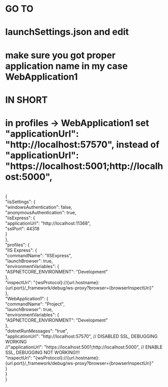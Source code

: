 # GO TO </br>
# launchSettings.json and edit</br>
# make sure you got proper application name in my case WebApplication1 </br>
# IN SHORT </br>
# in profiles -> WebApplication1 set "applicationUrl": "http://localhost:57570", instead of "applicationUrl": "https://localhost:5001;http://localhost:5000",</br>
</br>
{</br>
  "iisSettings": {</br>
    "windowsAuthentication": false,</br>
    "anonymousAuthentication": true,</br>
    "iisExpress": {</br>
      "applicationUrl": "http://localhost:11368",</br>
      "sslPort": 44318</br>
    }</br>
  },</br>
  "profiles": {</br>
    "IIS Express": {</br>
      "commandName": "IISExpress",</br>
      "launchBrowser": true,</br>
      "environmentVariables": {</br>
        "ASPNETCORE_ENVIRONMENT": "Development"</br>
      },</br>
      "inspectUri": "{wsProtocol}://{url.hostname}:{url.port}/_framework/debug/ws-proxy?browser={browserInspectUri}"</br>
    },</br>
    "WebApplication1": {</br>
      "commandName": "Project",</br>
      "launchBrowser": true,</br>
      "environmentVariables": {</br>
        "ASPNETCORE_ENVIRONMENT": "Development"</br>
      },</br>
      "dotnetRunMessages": "true",</br>
      "applicationUrl": "http://localhost:57570", // DISABLED SSL, DEBUGGING WORKING </br>
      //"applicationUrl": "https://localhost:5001;http://localhost:5000", // ENABLE SSL, DEBUGGING NOT WORKING!!! </br>
      "inspectUri": "{wsProtocol}://{url.hostname}:{url.port}/_framework/debug/ws-proxy?browser={browserInspectUri}"</br>
    }</br>
  }</br>
}</br>
</br>
